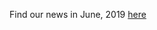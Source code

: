Find our news in June, 2019 [here](https://drive.google.com/open?id=1zD8ETfsO5Aw8v5OGN0ZHXuiJp-FBnACb)
